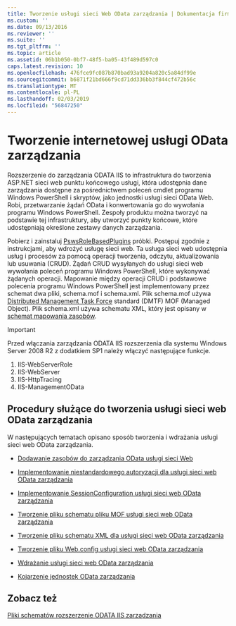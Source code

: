 ```yaml
---
title: Tworzenie usługi sieci Web OData zarządzania | Dokumentacja firmy Microsoft
ms.custom: ''
ms.date: 09/13/2016
ms.reviewer: ''
ms.suite: ''
ms.tgt_pltfrm: ''
ms.topic: article
ms.assetid: 06b1b050-0bf7-48f5-ba05-43f489d597c0
caps.latest.revision: 10
ms.openlocfilehash: 476fce9fc087b870bad93a9204a820c5a84df99e
ms.sourcegitcommit: b6871f21bd666f9cd71dd336bb3f844cf472b56c
ms.translationtype: MT
ms.contentlocale: pl-PL
ms.lasthandoff: 02/03/2019
ms.locfileid: "56847250"
---
```

# <a name="creating-a-management-odata-web-service"></a>Tworzenie internetowej usługi OData zarządzania

Rozszerzenie do zarządzania ODATA IIS to infrastruktura do tworzenia ASP.NET sieci web punktu końcowego usługi, która udostępnia dane zarządzania dostępne za pośrednictwem poleceń cmdlet programu Windows PowerShell i skryptów, jako jednostki usługi sieci OData Web. Robi, przetwarzanie żądań OData i konwertowania go do wywołania programu Windows PowerShell. Zespoły produktu można tworzyć na podstawie tej infrastruktury, aby utworzyć punkty końcowe, które udostępniają określone zestawy danych zarządzania.

Pobierz i zainstaluj [PswsRoleBasedPlugins](https://code.msdn.microsoft.com:443/windowsdesktop/PswsRoleBasedPlugins-9c79b75a) próbki. Postępuj zgodnie z instrukcjami, aby wdrożyć usługę sieci web. Ta usługa sieci web udostępnia usług i procesów za pomocą operacji tworzenia, odczytu, aktualizowania lub usuwania (CRUD). Żądań CRUD wysyłanych do usługi sieci web wywołania poleceń programu Windows PowerShell, które wykonywać żądanych operacji. Mapowanie między operacji CRUD i podstawowe polecenia programu Windows PowerShell jest implementowany przez schemat dwa pliki, schema.mof i schema.xml. Plik schema.mof używa [Distributed Management Task Force](https://www.dmtf.org/) standard (DMTF) MOF (Managed Object). Plik schema.xml używa schematu XML, który jest opisany w [schemat mapowania zasobów](./resource-mapping-schema.md).

> [!IMPORTANT]
> Przed włączania zarządzania ODATA IIS rozszerzenia dla systemu Windows Server 2008 R2 z dodatkiem SP1 należy włączyć następujące funkcje.
>
> 1.  IIS-WebServerRole
> 2.  IIS-WebServer
> 3.  IIS-HttpTracing
> 4.  IIS-ManagementOData

## <a name="steps-for-creating-a-management-odata-web-service"></a>Procedury służące do tworzenia usługi sieci web OData zarządzania

W następujących tematach opisano sposób tworzenia i wdrażania usługi sieci web OData zarządzania.

- [Dodawanie zasobów do zarządzania OData usługi sieci Web](./adding-resources-to-a-management-odata-web-service.md)

- [Implementowanie niestandardowego autoryzacji dla usługi sieci web OData zarządzania](./implementing-custom-authorization-for-a-management-odata-web-service.md)

- [Implementowanie SessionConfiguration usługi sieci web OData zarządzania](./implementing-sessionconfiguration-for-a-management-odata-web-service.md)

- [Tworzenie pliku schematu pliku MOF usługi sieci web OData zarządzania](./authoring-the-mof-schema-file-for-a-management-odata-web-service.md)

- [Tworzenie pliku schematu XML dla usługi sieci web OData zarządzania](./authoring-the-xml-schema-file-for-a-management-odata-web-service.md)

- [Tworzenie pliku Web.config usługi sieci web OData zarządzania](./authoring-the-web-config-file-for-a-management-odata-web-service.md)

- [Wdrażanie usługi sieci web OData zarządzania](./deploying-a-management-odata-web-service.md)

- [Kojarzenie jednostek OData zarządzania](./associating-management-odata-entities.md)

## <a name="see-also"></a>Zobacz też

[Pliki schematów rozszerzenie ODATA IIS zarządzania](./management-odata-iis-extension-schema-files.md)
